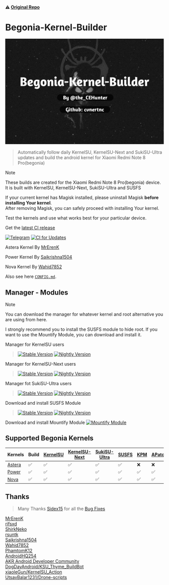 #### ⚠️ [Original Repo](https://github.com/PhamtomK12/Android-Kernel-Builder)
# Begonia-Kernel-Builder
![Artifacts](./.assets/aboutphoto.jpg)

> Automatically follow daily KernelSU, KernelSU-Next and SukiSU-Ultra updates and build the android kernel for Xiaomi Redmi Note 8 Pro(begonia)

> [!NOTE]
> These builds are created for the Xiaomi Redmi Note 8 Pro(begonia) device. It is built with KernelSU, KernelSU-Next, SukiSU-Ultra and SUSFS
>
> If your current kernel has Magisk installed, please uninstall Magisk **before installing Your kernel**.  
> After removing Magisk, you can safely proceed with installing Your kernel.
>
> Test the kernels and use what works best for your particular device.
>

Get the [latest CI release](https://github.com/cvnertnc/Begonia-Kernel-Builder/releases/latest)

[![Telegram](https://img.shields.io/badge/Follow-Telegram-blue.svg?logo=telegram)](https://t.me/cvnertnc)
[![CI for Updates](https://github.com/cvnertnc/Begonia-Kernel-Builder/actions/workflows/ci.yml/badge.svg)](https://github.com/cvnertnc/Begonia-Kernel-Builder/actions/workflows/ci.yml)

Astera Kernel By [MrErenK](https://github.com/MrErenK)

Power Kernel By [Saikrishna1504](https://github.com/Saikrishna1504/kernel_xiaomi_mt6785)

Nova Kernel By [Wahid7852](https://github.com/Wahid7852)

Also see here [`CONFIG.md`](./CONFIG.md).

## Manager - Modules
> [!NOTE]
> You can download the manager for whatever kernel and root alternative you are using from here.
>
> I strongly recommend you to install the SUSFS module to hide root. If you want to use the Mountify Module, you can download and install it.
>

Manager for KernelSU users
> [![Stable Version](https://img.shields.io/github/v/release/rsuntk/KernelSU?label=Release&logo=github)](https://github.com/rsuntk/KernelSU/releases/latest) [![Nightly Version](https://img.shields.io/badge/Nightly%20Release-gray?logo=hackthebox&logoColor=fff)](https://nightly.link/rsuntk/KernelSU/workflows/build-manager/main/manager)

Manager for KernelSU-Next users
> [![Stable Version](https://img.shields.io/github/v/release/KernelSU-Next/KernelSU-Next?label=Release&logo=github)](https://github.com/KernelSU-Next/KernelSU-Next/releases/latest) [![Nightly Version](https://img.shields.io/badge/Nightly%20Release-gray?logo=hackthebox&logoColor=fff)](https://nightly.link/KernelSU-Next/KernelSU-Next/workflows/build-manager-ci/next/Manager)

Manager fot SukiSU-Ultra users
> [![Stable Version](https://img.shields.io/github/v/release/SukiSU-Ultra/SukiSU-Ultra?label=Release&logo=github)](https://github.com/SukiSU-Ultra/SukiSU-Ultra/releases/latest) [![Nightly Version](https://img.shields.io/badge/Nightly%20Release-gray?logo=hackthebox&logoColor=fff)](https://nightly.link/SukiSU-Ultra/SukiSU-Ultra/workflows/build-manager/main/manager)

Download and install SUSFS Module
> [![Stable Version](https://img.shields.io/github/v/release/sidex15/susfs4ksu-module?label=Release&logo=github)](https://github.com/sidex15/susfs4ksu-module/releases/latest) [![Nightly Version](https://img.shields.io/badge/Nightly%20Release-gray?logo=hackthebox&logoColor=fff)](https://nightly.link/sidex15/susfs4ksu-module/workflows/build/v1.5.2+)

Download and install Mountify Module [![Mountify Module](https://img.shields.io/github/v/release/backslashxx/mountify?label=Release&logo=github)](https://github.com/backslashxx/mountify/releases/latest)

## Supported Begonia Kernels      
| Kernels | Build | [KernelSU](https://github.com/rsuntk/kernelsu) | [KernelSU-Next](https://github.com/KernelSU-Next/KernelSU-Next) | [SukiSU-Ultra](https://github.com/SukiSU-Ultra/SukiSU-Ultra) | [SUSFS](https://gitlab.com/simonpunk/susfs4ksu) | [KPM](https://github.com/SukiSU-Ultra/SukiSU_KernelPatch_patch) | [APatch](https://github.com/SukiSU-Ultra/APatch) |      
|---------|-------|----------|--------------|------------------------|-------|-------|--------|    
| [Astera](https://github.com/xiaomi-begonia-dev/android_kernel_xiaomi_mt6785) | ✅ | ✅ | ✅ | ✅ | ✅ | ❌ | ❌ |    
| [Power](https://github.com/Saikrishna1504/kernel_xiaomi_mt6785) | ✅ | ✅ | ✅ | ✅ | ✅ | ✅ | ✅ |    
| [Nova](https://github.com/Nova-Kernels/kernel_xiaomi_mt6785) | ✅ | ✅ | ✅ | ✅ | ✅ | ✅ | ✅ |

## Thanks
  
> Many Thanks [Sidex15](https://github.com/sidex15) for all the [Bug Fixes](https://github.com/cvnertnc/Begonia-Kernel-Builder/commit/a6aad58fa292b0fab54199ab4f982c286b35cb6d)

[MrErenK](https://github.com/MrErenK)  
[rifsxd](https://github.com/rifsxd)  
[ShirkNeko](https://github.com/ShirkNeko)  
[rsuntk](https://github.com/rsuntk)  
[Saikrishna1504](https://github.com/Saikrishna1504)  
[Wahid7852](https://github.com/Wahid7852)  
[PhamtomK12](https://github.com/PhamtomK12)  
[AndroidHQ254](https://github.com/AndroidHQ254)  
[AKR Android Developer Community](https://www.akr-developers.com/)  
[DogDayAndroid/KSU_Thyme_BuildBot](https://github.com/DogDayAndroid/KSU_Thyme_BuildBot)  
[xiaoleGun/KernelSU_Action](https://github.com/xiaoleGun/KernelSU_Action)  
[UtsavBalar1231/Drone-scripts](https://github.com/UtsavBalar1231/Drone-scripts)  
